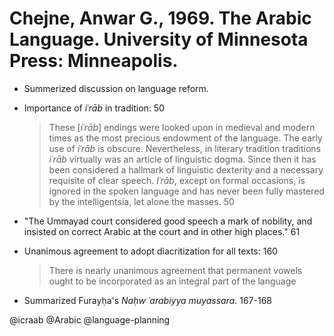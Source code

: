 # Chejne, Anwar G., 1969. The Arabic Language.  University of Minnesota Press: Minneapolis.

- Summerized discussion on language reform.

- Importance of *iʿrāb* in tradition: 50

  > These [*iʿrāb*] endings were looked upon in medieval and modern times as the most precious endowment of the language. The early use of *iʿrāb* is obscure. Nevertheless, in literary tradition traditions *iʿrāb* virtually was an article of linguistic dogma. Since then it has been considered a hallmark of linguistic dexterity and a necessary requisite of clear speech. *Iʿrāb*, except on formal occasions, is ignored in the spoken language and has never been fully mastered by the intelligentsia, let alone the masses. 50

- "The Ummayad court considered good speech a mark of nobility, and insisted on correct Arabic at the court and in other high places." 61

- Unanimous agreement to adopt diacritization for all texts: 160

  > There is nearly unanimous agreement that permanent vowels ought to be incorporated as an integral part of the language

- Summarized Furayḥa's *Naḥw ʿarabiyya muyassara*. 167-168

@icraab
@Arabic
@language-planning
